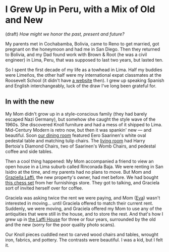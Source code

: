 # I Grew Up in Peru, with a Mix of Old and New
 (draft) 
 *How might we honor the past, present and future?* 

My parents met in Cochabamba, Bolivia, came to Reno to get married, got pregnant on the honeymoon and had me in San Diego. Then they returned to Bolivia, and my Dad found work with Brown & Root (he was a civil engineer) in Lima, Peru, that was supposed to last two years, but lasted ten. 

So I spent the first decade of my life as a towhead in Lima. Half my buddies were Limeños, the other half were my international expat classmates at the Roosevelt School (it didn't have [a website](https://www.amersol.edu.pe/) then). I grew up speaking Spanish and English interchangeably, luck of the draw I've long been grateful for. 

## In with the new 

My Mom didn't grow up in a style-conscious family (they had barely escaped Nazi Germany), but somehow she caught the style wave of the 1960s. She discovered Knoll furniture and had a mess of it shipped to Lima. Mid-Century Modern is retro now, but then it was spankin' new — and beautiful. Soon [our dining room](https://photos.app.goo.gl/g7mE1BQ99KDGZKxq9) featured Eero Saarinen's white oval pedestal table and matching tulip chairs. The [living room](https://photos.app.goo.gl/njh4NYbdE2hw2hLU7) had Harry Bertoia's Diamond Chairs, two of Saarinen's Womb Chairs, and pedestal coffee and side tables. 

Then a cool thing happened: My Mom accompanied a friend to view an open house in a Lima suburb called Rinconada Baja. We were renting in San Isidro at the time, and my parents had no plans to move. But Mom and [Graziella Laffi](https://unframed.lacma.org/2015/02/25/now-view-graziella-laffi), the new property's owner, had met before. We had bought [this chess set](https://photos.google.com/share/AF1QipPTi3EQSlb_FDbxYF4rXK6eFRiXHDMVSzi8Sb5HaenKJ9dximH0Jc8VJuPLbyQJmg?key=QWRteEtBNjkwSEtNV3huSmw0VFJLLUJiVUZKUWZR) from her furnishings store. They got to talking, and Graciela sort of invited herself over for coffee. 

Graciela was asking twice the rent we were paying, and Mom ([Eva](https://jerrymichalski.medium.com/eva-marie-michalski-1934-2020-139801ba567a)) wasn't interested in moving... until Graciela offered to match their current rent. Suddenly, we were moving, and Graciela offered my Mom to use any of the antiquities that were still in the house, and to store the rest. And that's how I grew up in [the Laffi House](https://photos.app.goo.gl/dk9Lmis8EDVDq8DJ8) for three or four years, surrounded by the old and the new (sorry for the poor quality photo scans). 

Our Knoll pieces cuddled next to carved wood chairs and tables, wrought iron, fabrics, and pottery. The contrasts were beautiful. I was a kid, but I felt it. 
